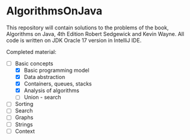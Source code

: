 # AlgorithmsOnJava
This repository will contain solutions to the problems of the book, Algorithms on Java, 4th Edition Robert Sedgewick and Kevin Wayne. All code is written on JDK Oracle 17 version in IntelliJ IDE.

Completed material:
- [ ] Basic concepts
	- [x] Basic programming model
	- [x] Data abstraction
	- [x] Containers, queues, stacks
	- [x] Analysis of algorithms
	- [ ] Union - search
- [ ] Sorting
- [ ] Search
- [ ] Graphs
- [ ] Strings
- [ ] Context
